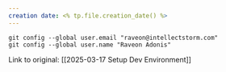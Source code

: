 ```yaml
---
creation date: <% tp.file.creation_date() %>
---
```


```
git config --global user.email "raveon@intellectstorm.com"
git config --global user.name "Raveon Adonis"
```

Link to original: [[2025-03-17 Setup Dev Environment]]